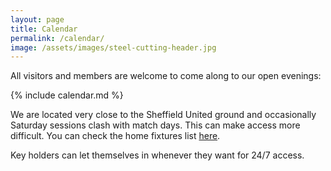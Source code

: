 ```yaml
---
layout: page
title: Calendar
permalink: /calendar/
image: /assets/images/steel-cutting-header.jpg
---
```


All visitors and members are welcome to come along to our open evenings:

{% include calendar.md %}

We are located very close to the Sheffield United ground and occasionally Saturday sessions clash with match days. This can make access more difficult. You can check the home fixtures list [here](https://fixtur.es/en/team/sheffield-united-fc/home).

Key holders can let themselves in whenever they want for 24/7 access.
